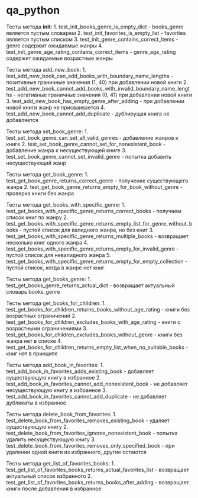 # qa_python
Тесты метода __init__:
    1. test_init_books_genre_is_empty_dict - books_genre является пустым словарем
    2. test_init_favorites_is_empty_list - favorites является пустым списком
    3. test_init_genre_contains_correct_items - genre содержит ожидаемые жанры
    4. test_init_genre_age_rating_contains_correct_items - genre_age_rating содержит ожидаемые возрастные жанры

Тесты метода add_new_book:
    1. test_add_new_book_can_add_books_with_boundary_name_lengths - позитивные граничные значения (1, 40) при добавлении новой книги
    2. test_add_new_book_cannot_add_books_with_invalid_boundary_name_lengths - негативные граничные значения (0, 41) при добавлении новой книги
    3. test_add_new_book_has_empty_genre_after_adding - при добавлении новой книги жанр не присваивается
    4. test_add_new_book_cannot_add_duplicate - дублирущая книга не добавляется

Тесты метода set_book_genre:
    1. test_set_book_genre_can_set_all_valid_genres - добавление жанров к книге
    2. test_set_book_genre_cannot_set_for_nonexistent_book - добавление жанра к несуществующей книге
    3. test_set_book_genre_cannot_set_invalid_genre - попытка добавить несуществующий жанр

Тесты метода get_book_genre:
    1. test_get_book_genre_returns_correct_genre - получение существующего жанра
    2. test_get_book_genre_returns_empty_for_book_without_genre - проверка книги без жанра

Тесты метода get_books_with_specific_genre:
    1. test_get_books_with_specific_genre_returns_correct_books - получаем список книг по жанру
    2. test_get_books_with_specific_genre_returns_empty_list_for_genre_without_books - пустой список для валидного жанра, но без книг
    3. test_get_books_with_specific_genre_returns_multiple_books - возвращает несколько книг одного жанра
    4. test_get_books_with_specific_genre_returns_empty_for_invalid_genre - пустой список для невалидного жанра
    5. test_get_books_with_specific_genre_returns_empty_for_empty_collection - пустой список, когда в жанре нет книг

Тесты метода get_books_genre:
    1. test_get_books_genre_returns_actual_dict - возвращает актуальный словарь books_genre

Тесты метода get_books_for_children:
    1. test_get_books_for_children_returns_books_without_age_rating - книги без возрастных ограничений
    2. test_get_books_for_children_excludes_books_with_age_rating - книги с возрастными ограничениями
    3. test_get_books_for_children_excludes_books_without_genre - книги без жанра нет в списке
    4. test_get_books_for_children_returns_empty_list_when_no_suitable_books - книг нет в принципе

Тесты метода add_book_in_favorites:
    1. test_add_book_in_favorites_adds_existing_book - добавляет существующую книгу в избранное
    2. test_add_book_in_favorites_cannot_add_nonexistent_book - не добавляет несуществующую книгу в избранное
    3. test_add_book_in_favorites_cannot_add_duplicate - не добавляет дубликаты в избранное

Тесты метода delete_book_from_favorites:
    1. test_delete_book_from_favorites_removes_existing_book - удаляет существующую книгу
    2. test_delete_book_from_favorites_ignores_nonexistent_book - попытка удалить несуществующую книгу
    3. test_delete_book_from_favorites_removes_only_specified_book - при удалении одной книги из избранного, другие остаются

Тесты метода get_list_of_favorites_books:
    1. test_get_list_of_favorites_books_returns_actual_favorites_list - возвращает актуальный список избранного
    2. test_get_list_of_favorites_books_returns_books_after_adding - возвращает книги после добавления в избранное